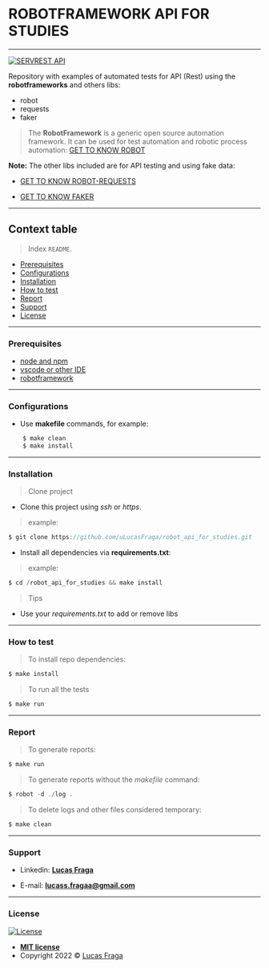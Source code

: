 # ROBOTFRAMEWORK API FOR STUDIES
-----------------------

[![SERVREST API](https://img.shields.io/badge/API-ServeRest-brightgreen)](https://github.com/PauloGoncalvesBH/ServeRest/)

Repository with examples of automated tests for API (Rest) using the **robotframeworks** and others libs:
- robot
- requests
- faker

> The **RobotFramework** is a generic open source automation framework. It can be used for test automation and robotic process automation: [GET TO KNOW ROBOT](https://robotframework.org/)

**Note:** The other libs included are for API testing and using fake data:

- [GET TO KNOW ROBOT-REQUESTS](https://github.com/MarketSquare/robotframework-requests#readme)

- [GET TO KNOW FAKER](https://github.com/guykisel/robotframework-faker/blob/master/README.rst)

-----------------------

## Context table

> Index `README`.

  - [Prerequisites](#prerequisites)
  - [Configurations](#configurations)
  - [Installation](#installation)
  - [How to test](#how-to-test)
  - [Report](#report)
  - [Support](#support)
  - [License](#license)

-----------------------

### Prerequisites

- [node and npm](https://nodejs.org/en/)
- [vscode or other IDE](https://code.visualstudio.com/download)
- [robotframework](https://github.com/robotframework/robotframework)

-----------------------

### Configurations

- Use __makefile__ commands, for example:

```js
    $ make clean
    $ make install
```

-----------------------

### Installation

> Clone project

- Clone this project using _ssh_ or _https_.

> example:

```js
$ git clone https://github.com/uLucasFraga/robot_api_for_studies.git
```

- Install all dependencies via **requirements.txt**:

> example:

```js
$ cd /robot_api_for_studies && make install
```

> Tips

- Use your _requirements.txt_ to add or remove libs

-----------------------

### How to test

> To install repo dependencies:

```js
$ make install
```

> To run all the tests

```js
$ make run
```

-----------------------

### Report

> To generate reports:

```js
$ make run
```

> To generate reports without the _makefile_ command:

```js
$ robot -d ./log .
```

> To delete logs and other files considered temporary:

```js
$ make clean
```

-----------------------


### Support

- Linkedin: <a href="https://www.linkedin.com/in/ulucasfraga/" target="_blank">**Lucas Fraga**</a>

- E-mail: **lucass.fragaa@gmail.com**


-----------------------

### License

[![License](https://img.shields.io/:license-mit-blue.svg?style=flat-square)](http://badges.mit-license.org)

- **[MIT license](http://opensource.org/licenses/mit-license.php)**
- Copyright 2022 © <a href="https://www.linkedin.com/in/ulucasfraga" target="_blank">Lucas Fraga</a>